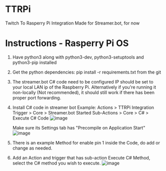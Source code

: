 # TTRPi
Twitch To Rasperry Pi Integration
Made for Streamer.bot, for now

# Instructions - Rasperry Pi OS
1. Have python3 along with python3-dev, python3-setuptools and python3-pip installed
2. Get the python dependencies: pip install -r requirements.txt from the git
3. The streamer.bot C# code need to be configured
   IP should be set to your local LAN ip of the Raspberry Pi.
   Alternatively if you're running it non-locally (Not recommended), it should still work if there has been proper port forwarding.
4. Install C# code in streamer bot
   Example:
     Actions > TTRPi Integration
     Trigger > Core > Streamer.bot Started
     Sub-Actions > Core > C# > Execute C# Code
   ![image](https://github.com/user-attachments/assets/04a2da8f-6d3c-40bb-b349-ef2cbf8360c7)

   Make sure its Settings tab has "Precompile on Application Start"
   ![image](https://github.com/user-attachments/assets/f69046eb-1feb-473a-828f-1e451fcb2845)

6. There is an example Method for enable pin 1 inside the Code, do add or change as needed.
7. Add an Action and trigger that has sub-action Execute C# Method, select the C# method you wish to execute.
![image](https://github.com/user-attachments/assets/e31b85e8-9fa2-4b60-ac9e-6c313b461c9e)
